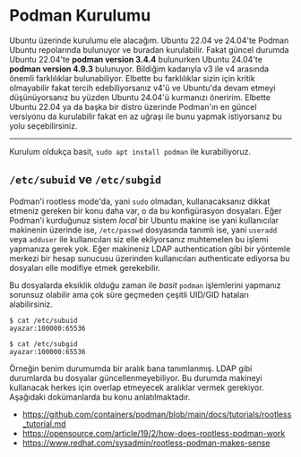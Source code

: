# Podman Kurulumu

Ubuntu üzerinde kurulumu ele alacağım. Ubuntu 22.04 ve 24.04'te Podman Ubuntu
repolarında bulunuyor ve buradan kurulabilir. Fakat güncel durumda
Ubuntu 22.04'te **podman version 3.4.4** bulunurken Ubuntu 24.04'te
**podman version 4.9.3** bulunuyor. Bildiğim kadarıyla v3 ile v4 arasında
önemli farklılıklar bulunabiliyor. Elbette bu farklılıklar sizin için kritik
olmayabilir fakat tercih edebiliyorsanız v4'ü ve Ubuntu'da devam etmeyi
düşünüyorsanız bu yüzden Ubuntu 24.04'ü kurmanızı öneririm. Elbette Ubuntu 22.04
ya da başka bir distro üzerinde Podman'ın en güncel versiyonu da kurulabilir
fakat en az uğraşı ile bunu yapmak istiyorsanız bu yolu seçebilirsiniz.

---

Kurulum oldukça basit, `sudo apt install podman` ile kurabiliyoruz.

## `/etc/subuid` ve `/etc/subgid`

Podman'i rootless mode'da, yani `sudo` olmadan, kullanacaksanız dikkat etmeniz
gereken bir konu daha var, o da bu konfigürasyon dosyaları. Eğer Podman'i
kurduğunuz sistem *local* bir Ubuntu makine ise yani kullanıcılar makinenin
üzerinde ise, `/etc/passwd` dosyasında tanımlı ise, yani `useradd` veya `adduser`
ile kullanıcıları siz elle ekliyorsanız muhtemelen bu işlemi yapmanıza gerek
yok. Eğer makineniz LDAP authentication gibi bir yöntemle merkezi bir hesap
sunucusu üzerinden kullanıcıları authenticate ediyorsa bu dosyaları elle
modifiye etmek gerekebilir.

Bu dosyalarda eksiklik olduğu zaman ile *basit* `podman` işlemlerini yapmanız
sorunsuz olabilir ama çok süre geçmeden çeşitli UID/GID hataları alabilirsiniz.

```shell
$ cat /etc/subuid
ayazar:100000:65536

$ cat /etc/subgid
ayazar:100000:65536
```

Örneğin benim durumumda bir aralık bana tanımlanmış. LDAP gibi durumlarda bu
dosyalar güncellenmeyebiliyor. Bu durumda makineyi kullanacak herkes için
overlap etmeyecek aralıklar vermek gerekiyor. Aşağıdaki dokümanlarda bu konu
anlatılmaktadır.

- <https://github.com/containers/podman/blob/main/docs/tutorials/rootless_tutorial.md>
- <https://opensource.com/article/19/2/how-does-rootless-podman-work>
- <https://www.redhat.com/sysadmin/rootless-podman-makes-sense>
